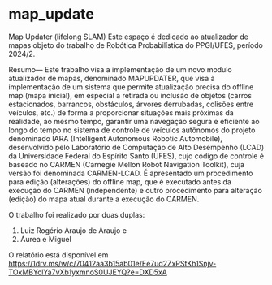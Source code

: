 # map_update
Map Updater (lifelong SLAM)
Este espaço é dedicado ao atualizador de mapas objeto do trabalho de Robótica Probabilística do PPGI/UFES, período 2024/2.

Resumo— Este trabalho visa a implementação de um novo modulo atualizador de mapas, denominado MAPUPDATER, que visa à implementação de um sistema que permite atualização precisa do offline map (mapa inicial), em especial a retirada ou inclusão de objetos (carros estacionados, barrancos, obstáculos, árvores derrubadas, colisões entre veículos, etc.) de forma a proporcionar situações mais próximas da realidade, ao mesmo tempo, garantir uma navegação segura e eficiente ao longo do tempo no sistema de controle de veículos autônomos do projeto denominado IARA (Intelligent Autonomous Robotic Automobile), desenvolvido pelo Laboratório de Computação de Alto Desempenho (LCAD) da Universidade Federal do Espírito Santo (UFES), cujo código de controle é baseado no CARMEN (Carnegie Mellon Robot Navigation Toolkit), cuja versão foi denominada CARMEN-LCAD. É apresentado um procedimento para edição (alterações) do offline map, que é executado antes da execução do CARMEN (independente) e outro procedimento para alteração (edição) do mapa atual durante a execução do CARMEN. 



O trabalho foi realizado por duas duplas:
1) Luiz Rogério Araujo de Araujo e 
2) Áurea e Miguel

O relatório está disponível em https://1drv.ms/w/c/70412aa3b15ab01e/Ee7ud2ZxPStKh1Snjv-TOxMBYclYa7vXb1yxmnoS0UJEYQ?e=DXD5xA 
